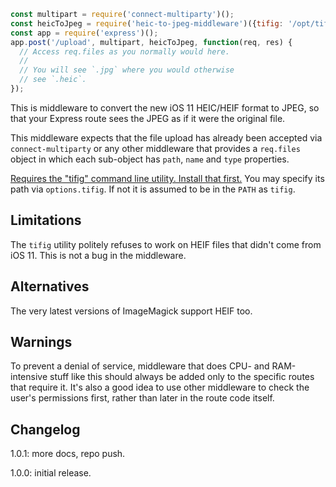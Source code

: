 ```javascript
const multipart = require('connect-multiparty')();
const heicToJpeg = require('heic-to-jpeg-middleware')({tifig: '/opt/tifig'});
const app = require('express')();
app.post('/upload', multipart, heicToJpeg, function(req, res) {
  // Access req.files as you normally would here.
  //
  // You will see `.jpg` where you would otherwise
  // see `.heic`.
});
```

This is middleware to convert the new iOS 11 HEIC/HEIF format to JPEG,
so that your Express route sees the JPEG as if it were the
original file.

This middleware expects that the file upload has already been
accepted via `connect-multiparty` or any other middleware that
provides a `req.files` object in which each sub-object has
`path`, `name` and `type` properties.

[Requires the "tifig" command line utility. Install
that first.](https://github.com/monostream/tifig) You may specify its
path via `options.tifig`. If not it is assumed to be in the `PATH`
as `tifig`.

## Limitations

The `tifig` utility politely refuses to work on HEIF files
that didn't come from iOS 11. This is not a bug in the middleware.

## Alternatives

The very latest versions of ImageMagick support HEIF too.

## Warnings

To prevent a denial of service, middleware that does CPU- and RAM-intensive
stuff like this should always be added only to the specific routes that 
require it. It's also a good idea to use other middleware to check the user's
permissions first, rather than later in the route code itself.

## Changelog

1.0.1: more docs, repo push.

1.0.0: initial release.

